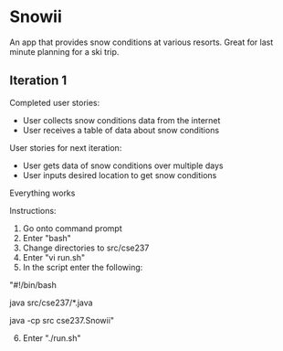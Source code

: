 # Snowii
An app that provides snow conditions at various resorts. Great for last minute planning for a ski trip.
## Iteration 1
Completed user stories:
- User collects snow conditions data from the internet
- User receives a table of data about snow conditions

User stories for next iteration:

- User gets data of snow conditions over multiple days
- User inputs desired location to get snow conditions

Everything works

Instructions:
1. Go onto command prompt
2. Enter "bash"
3. Change directories to src/cse237
4. Enter "vi run.sh"
5. In the script enter the following:

"#!/bin/bash <p>
java src/cse237/*.java <p>
java -cp src cse237.Snowii"
  
 6. Enter "./run.sh"

